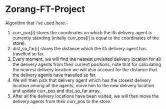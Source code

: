 # Zorang-FT-Project

Algorithm that i've used here:-

1.	curr_pos[i] stores the coordinates on which the ith delivery agent is currently standing (initally curr_pos[i] is equal to the coordinates of the store). 
2.	dist_so_far[i] stores the distance which the ith delivery agent has travelled so far.
3.	Every moment, we will find the nearest unvisited delivery location for all the delivery agents from their current positions, note that for calculating the nearest delivery location we will also account for the distance that the delivery agents have travelled so far.
4.	We will then pick that delivery agent which has the closest delivery location among all the agents, move him to the new delivery location and update curr_pos and dist_so_far array.
5.	After all the delivery locations have been visited, we will then move the delivery agents from their curr_pos to the store.
